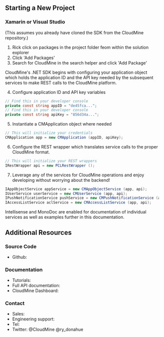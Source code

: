 ## Starting a New Project

### Xamarin or Visual Studio

(This assumes you already have cloned the SDK from the CloudMine repository.)

1. Rick click on packages in the project folder feom within the solution explorer
2. Click 'Add Packages'
3. Search for CloudMine in the search helper and click 'Add Package'

CloudMine's .NET SDK begins with configuring your application object which holds the application ID and the API key needed by the subsequent services to make REST calls to the CloudMine platform. 

4. Configure application ID and API key variables

```csharp
// Find this in your developer console
private const string appID = "de45fca...";
// Find this in your developer console
private const string apiKey = "856d34a...";
```

5. Instantiate a CMApplication object where needed

```csharp
// This will initialize your credentials
CMApplication app = new CMApplication (appID, apiKey);
```

6. Configure the REST wrapper which translates service calls to the proper CloudMine format. 

```csharp
// This will initialize your REST wrappers
IRestWrapper api = new PCLRestWrapper ();
```

7. Leverage any of the services for CloudMine operations and enjoy developing without worrying about the backend!

```csharp
IAppObjectService appService = new CMAppObjectService (app, api);
IUserService userService = new CMUserService (app, api);
IPushNotificationService pushService = new CMPushNotificationService (app, api);
IAccessListService aclService = new CMAccessListService (app, api);
```

Intellisense and MonoDoc are enabled for documentation of individual services as well as examples further in this documentation.


## Additional Resources

### Source Code
* Github:

### Documentation
* Tutorials:
* Full API documentation:
* CloudMine Dashboard:

### Contact
* Sales:
* Engineering support: 
* Tel: 
* Twitter: @CloudMine @ry_donahue
